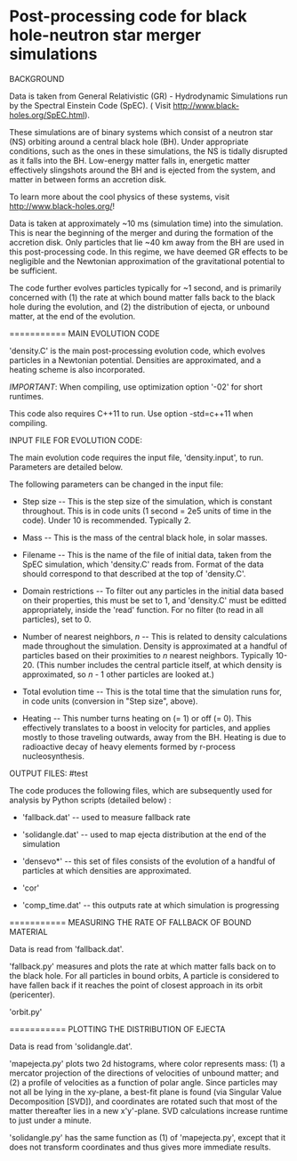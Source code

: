 Post-processing code for black hole-neutron star merger simulations
===========
BACKGROUND

Data is taken from General Relativistic (GR) - Hydrodynamic Simulations
run by the Spectral Einstein Code (SpEC). ( Visit http://www.black-holes.org/SpEC.html).

These simulations are of binary systems which consist of a neutron star (NS) orbiting around a central black hole (BH). Under appropriate conditions, such as the ones in these simulations, the NS is tidally disrupted as it falls into the BH. Low-energy matter falls in, energetic matter effectively slingshots around the BH and is ejected from the system, and matter in between forms an accretion disk.

To learn more about the cool physics of these systems, visit http://www.black-holes.org/!

Data is taken at approximately ~10 ms (simulation time) into the simulation. This is near the beginning of the merger and during the formation of the accretion disk. Only particles that lie ~40 km away from the BH are used in this post-processing code. In this regime, we have deemed GR effects to be negligible and the Newtonian approximation of the gravitational potential to be sufficient.


The code further evolves particles typically for ~1 second, and is primarily concerned with (1) the rate at which bound matter falls back to the black hole during the evolution, and (2) the distribution of ejecta, or unbound matter, at the end of the evolution.

===========
MAIN EVOLUTION CODE

'density.C' is the main post-processing evolution code, which evolves particles in a Newtonian potential. Densities are approximated, and a heating scheme is also incorporated.

*IMPORTANT*: When compiling, use optimization option '-02' for short runtimes.

This code also requires C++11 to run. Use option -std=c++11 when compiling.

INPUT FILE FOR EVOLUTION CODE:

The main evolution code requires the input file, 'density.input', to run. Parameters are detailed below.


The following parameters can be changed in the input file:

* Step size
-- This is the step size of the simulation, which is constant throughout. This is in code units (1 second = 2e5 units of time in the code). Under 10 is recommended. Typically 2.

* Mass
-- This is the mass of the central black hole, in solar masses.

* Filename
-- This is the name of the file of initial data, taken from the SpEC simulation, which 'density.C' reads from. Format of the data should correspond to that described at the top of 'density.C'.

* Domain restrictions
-- To filter out any particles in the initial data based on their properties, this must be set to 1, and 'density.C' must be editted appropriately, inside the 'read' function. For no filter (to read in all particles), set to 0.

* Number of nearest neighbors, _n_
-- This is related to density calculations made throughout the simulation. Density is approximated at a handful of particles based on their proximities to _n_ nearest neighbors. Typically 10-20. (This number includes the central particle itself, at which density is approximated, so _n_ - 1 other particles are looked at.)

* Total evolution time
-- This is the total time that the simulation runs for, in code units (conversion in "Step size", above).

* Heating
-- This number turns heating on (= 1) or off (= 0). This effectively translates to a boost in velocity for particles, and applies mostly to those traveling outwards, away from the BH. Heating is due to radioactive decay of heavy elements formed by r-process nucleosynthesis.

OUTPUT FILES:
#test

The code produces the following files, which are subsequently used for analysis by Python scripts (detailed below) :

* 'fallback.dat' -- used to measure fallback rate

* 'solidangle.dat' -- used to map ejecta distribution at the end of the simulation

* 'densevo*' -- this set of files consists of the evolution of a handful of particles at which densities are approximated. 

* 'cor'

* 'comp_time.dat' -- this outputs rate at which simulation is progressing

===========
MEASURING THE RATE OF FALLBACK OF BOUND MATERIAL

Data is read from 'fallback.dat'.

'fallback.py' measures and plots the rate at which matter falls back on to the black hole. For all particles in bound orbits, A particle is considered to have fallen back if it reaches the point of closest approach in its orbit (pericenter).

'orbit.py'

===========
PLOTTING THE DISTRIBUTION OF EJECTA

Data is read from 'solidangle.dat'.

'mapejecta.py' plots two 2d histograms, where color represents mass: (1) a mercator projection of the directions of velocities of unbound matter; and (2) a profile of velocities as a function of polar angle. Since particles may not all be lying in the xy-plane, a best-fit plane is found (via Singular Value Decomposition [SVD]), and coordinates are rotated such that most of the matter thereafter lies in a new x'y'-plane. SVD calculations increase runtime to just under a minute.

'solidangle.py' has the same function as (1) of 'mapejecta.py', except that it does not transform coordinates and thus gives more immediate results.







